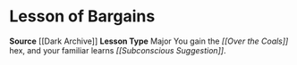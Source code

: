 ﻿---
id: '14'
name: Lesson of Bargains
rarity: Common
source: '[[DATABASE/source/Dark Archive|Dark Archive]]'
trait: null
type: Witch Lesson

---
# Lesson of Bargains

**Source** [[Dark Archive]]
**Lesson Type** Major
You gain the _[[Over the Coals]]_ hex, and your familiar learns _[[Subconscious Suggestion]]_.